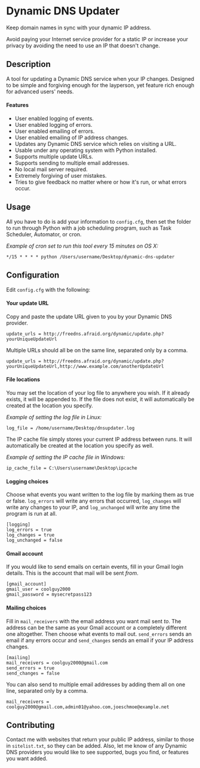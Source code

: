 Dynamic DNS Updater
===================

Keep domain names in sync with your dynamic IP address.

Avoid paying your Internet service provider for a static IP or increase your privacy by avoiding the need to use an IP that doesn't change.

Description
-----------

A tool for updating a Dynamic DNS service when your IP changes. Designed to be simple and forgiving enough for the layperson, yet feature rich enough for advanced users' needs.

#### Features

* User enabled logging of events.
* User enabled logging of errors.
* User enabled emailing of errors.
* User enabled emailing of IP address changes.
* Updates any Dynamic DNS service which relies on visiting a URL.
* Usable under any operating system with Python installed.
* Supports multiple update URLs.
* Supports sending to multiple email addresses.
* No local mail server required.
* Extremely forgiving of user mistakes.
* Tries to give feedback no matter where or how it's run, or what errors occur.

Usage
-----

All you have to do is add your information to `config.cfg`, then set the folder to run through Python with a job scheduling program, such as Task Scheduler, Automator, or cron.

*Example of cron set to run this tool every 15 minutes on OS X:*

	*/15 * * * * python /Users/username/Desktop/dynamic-dns-updater

Configuration
-----

Edit `config.cfg` with the following:

#### Your update URL

Copy and paste the update URL given to you by your Dynamic DNS provider.

	update_urls = http://freedns.afraid.org/dynamic/update.php?yourUniqueUpdateUrl
	
Multiple URLs should all be on the same line, separated only by a comma.

	update_urls = http://freedns.afraid.org/dynamic/update.php?yourUniqueUpdateUrl,http://www.example.com/anotherUpdateUrl

#### File locations

You may set the location of your log file to anywhere you wish. If it already exists, it will be appended to. If the file does not exist, it will automatically be created at the location you specify.

*Example of setting the log file in Linux:*

	log_file = /home/username/Desktop/dnsupdater.log
	
The IP cache file simply stores your current IP address between runs. It will automatically be created at the location you specify as well.

*Example of setting the IP cache file in Windows:*
	
	ip_cache_file = C:\Users\username\Desktop\ipcache
	
#### Logging choices

Choose what events you want written to the log file by marking them as true or false. `log_errors` will write any errors that occurred, `log_changes` will write any changes to your IP, and `log_unchanged` will write any time the program is run at all.

	[logging]
	log_errors = true
	log_changes = true
	log_unchanged = false
	
#### Gmail account

If you would like to send emails on certain events, fill in your Gmail login details. This is the account that mail will be sent *from*.

	[gmail_account]
	gmail_user = coolguy2000
	gmail_password = mysecretpass123
	
#### Mailing choices

Fill in `mail_receivers` with the email address you want mail sent *to*. The address can be the same as your Gmail account or a completely different one altogether. Then choose what events to mail out. `send_errors` sends an email if any errors occur and `send_changes` sends an email if your IP address changes.

	[mailing]
	mail_receivers = coolguy2000@gmail.com
	send_errors = true
	send_changes = false
	
You can also send to multiple email addresses by adding them all on one line, separated only by a comma.

	mail_receivers = coolguy2000@gmail.com,admin01@yahoo.com,joeschmoe@example.net


Contributing
------------

Contact me with websites that return your public IP address, similar to those in `sitelist.txt`, so they can be added. Also, let me know of any Dynamic DNS providers you would like to see supported, bugs you find, or features you want added.